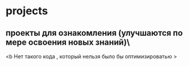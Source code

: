 # projects
## проекты для ознакомления (улучшаются по мере освоения новых знаний)\
<b Нет такого кода , который нельзя было бы оптимизироватью >
